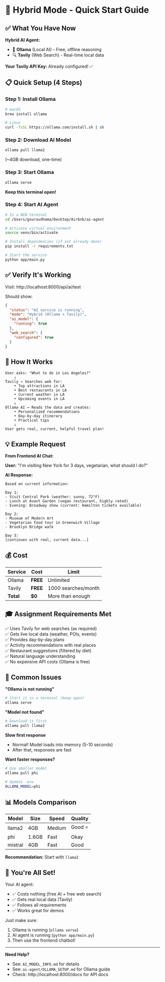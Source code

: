 # 🚀 Hybrid Mode - Quick Start Guide

## ✅ What You Have Now

**Hybrid AI Agent:**
- 🤖 **Ollama** (Local AI) - Free, offline reasoning
- 🔍 **Tavily** (Web Search) - Real-time local data

**Your Tavily API Key:** Already configured! ✅

## 📋 Quick Setup (4 Steps)

### Step 1: Install Ollama
```bash
# macOS
brew install ollama

# Linux
curl -fsSL https://ollama.com/install.sh | sh
```

### Step 2: Download AI Model
```bash
ollama pull llama2
```
(~4GB download, one-time)

### Step 3: Start Ollama
```bash
ollama serve
```
**Keep this terminal open!**

### Step 4: Start AI Agent
```bash
# In a NEW terminal
cd /Users/gouravdhama/Desktop/Airbnb/ai-agent

# Activate virtual environment
source venv/bin/activate

# Install dependencies (if not already done)
pip install -r requirements.txt

# Start the service
python app/main.py
```

## ✅ Verify It's Working

Visit: http://localhost:8000/api/ai/test

Should show:
```json
{
  "status": "AI service is running",
  "mode": "Hybrid (Ollama + Tavily)",
  "ai_model": {
    "running": true
  },
  "web_search": {
    "configured": true
  }
}
```

## 🎯 How It Works

```
User asks: "What to do in Los Angeles?"
    ↓
Tavily → Searches web for:
    • Top attractions in LA
    • Best restaurants in LA  
    • Current weather in LA
    • Upcoming events in LA
    ↓
Ollama AI → Reads the data and creates:
    • Personalized recommendations
    • Day-by-day itinerary
    • Practical tips
    ↓
User gets real, current, helpful travel plan!
```

## 💡 Example Request

**From Frontend AI Chat:**

**User:** "I'm visiting New York for 3 days, vegetarian, what should I do?"

**AI Response:**
```
Based on current information:

Day 1:
- Visit Central Park (weather: sunny, 72°F)
- Lunch at Avant Garden (vegan restaurant, highly rated)
- Evening: Broadway show (current: Hamilton tickets available)

Day 2:
- Museum of Modern Art
- Vegetarian food tour in Greenwich Village
- Brooklyn Bridge walk

Day 3:
[continues with real, current data...]
```

## 💰 Cost

| Service | Cost | Limit |
|---------|------|-------|
| Ollama | **FREE** | Unlimited |
| Tavily | **FREE** | 1000 searches/month |
| **Total** | **$0** | More than enough |

## 🎓 Assignment Requirements Met

✅ Uses Tavily for web searches (as required)  
✅ Gets live local data (weather, POIs, events)  
✅ Provides day-by-day plans  
✅ Activity recommendations with real places  
✅ Restaurant suggestions (filtered by diet)  
✅ Natural language understanding  
✅ No expensive API costs (Ollama is free)  

## 🐛 Common Issues

**"Ollama is not running"**
```bash
# Start it in a terminal (keep open)
ollama serve
```

**"Model not found"**
```bash
# Download it first
ollama pull llama2
```

**Slow first response**
- Normal! Model loads into memory (5-10 seconds)
- After that, responses are fast

**Want faster responses?**
```bash
# Use smaller model
ollama pull phi

# Update .env
OLLAMA_MODEL=phi
```

## 📊 Models Comparison

| Model | Size | Speed | Quality |
|-------|------|-------|---------|
| llama2 | 4GB | Medium | Good ⭐ |
| phi | 1.6GB | Fast | Okay |
| mistral | 4GB | Fast | Good |

**Recommendation:** Start with `llama2`

## 🎉 You're All Set!

Your AI agent:
- ✅ Costs nothing (free AI + free web search)
- ✅ Gets real local data (Tavily)
- ✅ Follows all requirements
- ✅ Works great for demos

Just make sure:
1. Ollama is running (`ollama serve`)
2. AI agent is running (`python app/main.py`)
3. Then use the frontend chatbot!

---

**Need Help?**
- See: `AI_MODEL_INFO.md` for details
- See: `ai-agent/OLLAMA_SETUP.md` for Ollama guide
- Check: http://localhost:8000/docs for API docs

